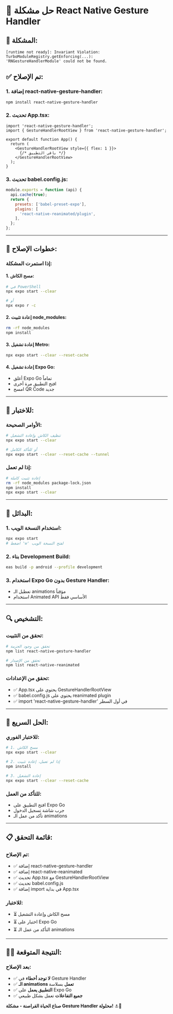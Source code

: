 # 🔧 حل مشكلة React Native Gesture Handler

## 🚨 **المشكلة:**
```
[runtime not ready]: Invariant Violation:
TurboModuleRegistry.getEnforcing(...):
'RNGestureHandlerModule' could not be found.
```

## ✅ **تم الإصلاح:**

### **1. إضافة react-native-gesture-handler:**
```bash
npm install react-native-gesture-handler
```

### **2. تحديث App.tsx:**
```tsx
import 'react-native-gesture-handler';
import { GestureHandlerRootView } from 'react-native-gesture-handler';

export default function App() {
  return (
    <GestureHandlerRootView style={{ flex: 1 }}>
      {/* باقي التطبيق */}
    </GestureHandlerRootView>
  );
}
```

### **3. تحديث babel.config.js:**
```js
module.exports = function (api) {
  api.cache(true);
  return {
    presets: ['babel-preset-expo'],
    plugins: [
      'react-native-reanimated/plugin',
    ],
  };
};
```

---

## 🔄 **خطوات الإصلاح:**

### **إذا استمرت المشكلة:**

#### **1. مسح الكاش:**
```bash
# في PowerShell
npx expo start --clear

# أو
npx expo r -c
```

#### **2. إعادة تثبيت node_modules:**
```bash
rm -rf node_modules
npm install
```

#### **3. إعادة تشغيل Metro:**
```bash
npx expo start --clear --reset-cache
```

#### **4. إعادة تشغيل Expo Go:**
- أغلق Expo Go تماماً
- افتح التطبيق مرة أخرى
- امسح QR Code جديد

---

## 📱 **للاختبار:**

### **الأوامر الصحيحة:**
```bash
# تنظيف الكاش وإعادة التشغيل
npx expo start --clear

# أو للتأكد الكامل
npx expo start --clear --reset-cache --tunnel
```

### **إذا لم تعمل:**
```bash
# إعادة تثبيت كاملة
rm -rf node_modules package-lock.json
npm install
npx expo start --clear
```

---

## 🎯 **البدائل:**

### **1. استخدام النسخة الويب:**
```bash
npx expo start
# اضغط 'w' لفتح النسخة الويب
```

### **2. بناء Development Build:**
```bash
eas build -p android --profile development
```

### **3. استخدام Expo Go بدون Gesture Handler:**
- تعطيل الـ animations مؤقتاً
- استخدام Animated API الأساسي فقط

---

## 🔍 **التشخيص:**

### **تحقق من التثبيت:**
```bash
# تحقق من وجود الحزمة
npm list react-native-gesture-handler

# تحقق من الإصدار
npm list react-native-reanimated
```

### **تحقق من الإعدادات:**
- ✅ App.tsx يحتوي على GestureHandlerRootView
- ✅ babel.config.js يحتوي على reanimated plugin
- ✅ import 'react-native-gesture-handler' في أول السطر

---

## 🚀 **الحل السريع:**

### **للاختبار الفوري:**
```bash
# 1. مسح الكاش
npx expo start --clear

# 2. إذا لم تعمل، إعادة تثبيت
npm install

# 3. إعادة التشغيل
npx expo start --clear --reset-cache
```

### **للتأكد من العمل:**
- افتح التطبيق على Expo Go
- جرب شاشة تسجيل الدخول
- تأكد من عمل الـ animations

---

## 📋 **قائمة التحقق:**

### **تم الإصلاح:**
- ✅ إضافة react-native-gesture-handler
- ✅ إضافة react-native-reanimated  
- ✅ تحديث App.tsx مع GestureHandlerRootView
- ✅ تحديث babel.config.js
- ✅ إضافة import في بداية App.tsx

### **للاختبار:**
- ⏳ مسح الكاش وإعادة التشغيل
- ⏳ اختبار على Expo Go
- ⏳ التأكد من عمل الـ animations

---

## 🏴‍☠️ **النتيجة المتوقعة:**

### **بعد الإصلاح:**
- ✅ **لا توجد أخطاء** في Gesture Handler
- ✅ **الـ animations تعمل** بسلاسة
- ✅ **التطبيق يعمل** على Expo Go
- ✅ **جميع التفاعلات** تعمل بشكل طبيعي

**صناع الحياة القراصنة - مشكلة Gesture Handler محلولة!** ⚓🔧
